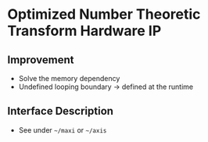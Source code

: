 # Optimized Number Theoretic Transform Hardware IP

## Improvement

- Solve the memory dependency
- Undefined looping boundary -> defined at the runtime

## Interface Description

- See under `~/maxi` or `~/axis`


